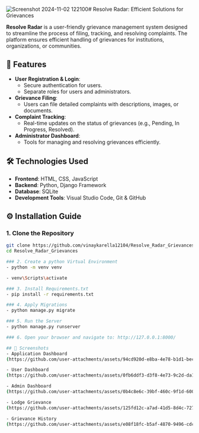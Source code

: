 ![Screenshot 2024-11-02 122100](https://github.com/user-attachments/assets/febc0a1e-de1b-4aa2-842a-bed238fd701e)# Resolve Radar: Efficient Solutions for Grievances

**Resolve Radar** is a user-friendly grievance management system designed to streamline the process of filing, tracking, and resolving complaints. The platform ensures efficient handling of grievances for institutions, organizations, or communities.

## 🚀 Features

- **User Registration & Login**:
  - Secure authentication for users.
  - Separate roles for users and administrators.
- **Grievance Filing**:
  - Users can file detailed complaints with descriptions, images, or documents.
- **Complaint Tracking**:
  - Real-time updates on the status of grievances (e.g., Pending, In Progress, Resolved).
- **Administrator Dashboard**:
  - Tools for managing and resolving grievances efficiently.
## 🛠️ Technologies Used

- **Frontend**: HTML, CSS, JavaScript
- **Backend**: Python, Django Framework
- **Database**: SQLite
- **Development Tools**: Visual Studio Code, Git & GitHub


## ⚙️ Installation Guide

### 1. Clone the Repository
```bash
git clone https://github.com/vinaykarella12104/Resolve_Radar_Grievances.git
cd Resolve_Radar_Grievances

### 2. Create a python Virtual Environment
- python -m venv venv

- venv\Scripts\activate

### 3. Install Requirements.txt
- pip install -r requirements.txt

### 4. Apply Migrations
- python manage.py migrate

### 5. Run the Server
- python manage.py runserver

### 6. Open your browser and navigate to: http://127.0.0.1:8000/

## 📸 Screenshots
- Application Dashboard
(https://github.com/user-attachments/assets/94cd920d-e8ba-4e78-b1d1-bec8b83de083)

- User Dashboard
(https://github.com/user-attachments/assets/0fb6ddf3-d3f8-4e73-9c2d-da1f9e3e5e76)

- Admin Dashboard
(https://github.com/user-attachments/assets/0b4c8e6c-39bf-460c-9f1d-6007e49e8fbd)

- Lodge Grievance
(https://github.com/user-attachments/assets/125fd12c-a7ad-41d5-8d4c-72798c95ec0c)

- Grievance History
(https://github.com/user-attachments/assets/e08f18fc-b5af-4870-9496-cdc241815bb2)


